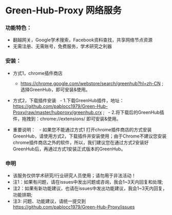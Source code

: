 
# Green-Hub-Proxy 网络服务

### 功能特色：
 - 翻越网关，Google学术搜索，Facebook资料查找，共享网络节点资源
 - 无需注册、无需账号，免费服务，学术研究之利器

### 安装：
 - 方式1，chrome插件商店
   - https://chrome.google.com/webstore/search/greenhub?hl=zh-CN ; 选择GreenHub，即可安装&使用。
  
 - 方式2，下载插件安装
   - 1.下载GreenHub插件，地址：https://github.com/pablocc1979/Green-Hub-Proxy/raw/master/hubproxy/greenhub.crx ; 
   - 2.将下载后的GreenHub插件，拖拽到：chrome://extensions/ 即可安装&使用。
 - 重要说明：
   - 如果您不能通过方式1 打开chrome插件商店的方式安装GreenHub，请使用方式2，下载插件并安装使用；由于Chrome不建议您安装chrome插件商店之外的软件，所以，我们建议您在通过方式2安装好GreenHub后，再通过方式1安装正式版本的GreenHub。

### 申明
- 该服务仅供学术研究/行业研究人员使用；请勿用于非法活动！
- 注1：如果有问题，请在issues中发出问题或咨询，我会1~3天内回复和处理; 
- 注2：如果有新功能建议，也请在issues中发出功能建议，我会1~3天内回复，功能排期; 
- 注3: 问题、功能建议，请统一提交到 https://github.com/pablocc1979/Green-Hub-Proxy/issues
